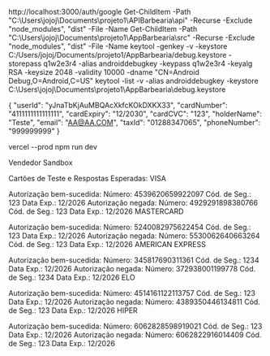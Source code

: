 http://localhost:3000/auth/google
Get-ChildItem -Path "C:\Users\jojoj\Documents\projeto1\APIBarbearia\api" -Recurse -Exclude "node_modules", "dist" -File -Name
Get-ChildItem -Path "C:\Users\jojoj\Documents\projeto1\AppBarbearia\src" -Recurse -Exclude "node_modules", "dist" -File -Name
keytool -genkey -v -keystore C:/Users/jojoj/Documents/projeto1/AppBarbearia/debug.keystore -storepass q1w2e3r4 -alias androiddebugkey -keypass q1w2e3r4 -keyalg RSA -keysize 2048 -validity 10000 -dname "CN=Android Debug,O=Android,C=US"
keytool -list -v -alias androiddebugkey -keystore C:\Users\jojoj\Documents\projeto1\AppBarbearia\debug.keystore

{
"userId": "yJnaTbKjAuMBQAcXkfcKOkDXKX33",
"cardNumber": "4111111111111111",
"cardExpiry": "12/2030",
"cardCVC": "123",
"holderName": "Teste",
"email": "AA@AA.COM",
"taxId": "01288347065",
"phoneNumber": "999999999"
}

vercel --prod
npm run dev

Vendedor Sandbox

Cartões de Teste e Respostas Esperadas:
VISA

Autorização bem-sucedida:
Número: 4539620659922097
Cód. de Seg.: 123
Data Exp.: 12/2026
Autorização negada:
Número: 4929291898380766
Cód. de Seg.: 123
Data Exp.: 12/2026
MASTERCARD

Autorização bem-sucedida:
Número: 5240082975622454
Cód. de Seg.: 123
Data Exp.: 12/2026
Autorização negada:
Número: 5530062640663264
Cód. de Seg.: 123
Data Exp.: 12/2026
AMERICAN EXPRESS

Autorização bem-sucedida:
Número: 345817690311361
Cód. de Seg.: 1234
Data Exp.: 12/2026
Autorização negada:
Número: 372938001199778
Cód. de Seg.: 1234
Data Exp.: 12/2026
ELO

Autorização bem-sucedida:
Número: 4514161122113757
Cód. de Seg.: 123
Data Exp.: 12/2026
Autorização negada:
Número: 4389350446134811
Cód. de Seg.: 123
Data Exp.: 12/2026
HIPER

Autorização bem-sucedida:
Número: 6062828598919021
Cód. de Seg.: 123
Data Exp.: 12/2026
Autorização negada:
Número: 6062822916014409
Cód. de Seg.: 123
Data Exp.: 12/2026
